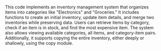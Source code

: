 This code implements an inventory management system that organizes items into categories like "Electronics" and "Groceries." It includes functions to create an initial inventory, update item details, and merge two inventories while preserving data. Users can retrieve items by category, check if an item is in stock, and find the most expensive item. The system also allows viewing available categories, all items, and category-item pairs. Additionally, it supports copying the entire inventory, either deeply or shallowly, using the copy module.
